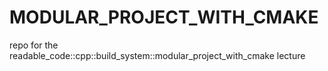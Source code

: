 # MODULAR_PROJECT_WITH_CMAKE

repo for the readable_code::cpp::build_system::modular_project_with_cmake lecture
